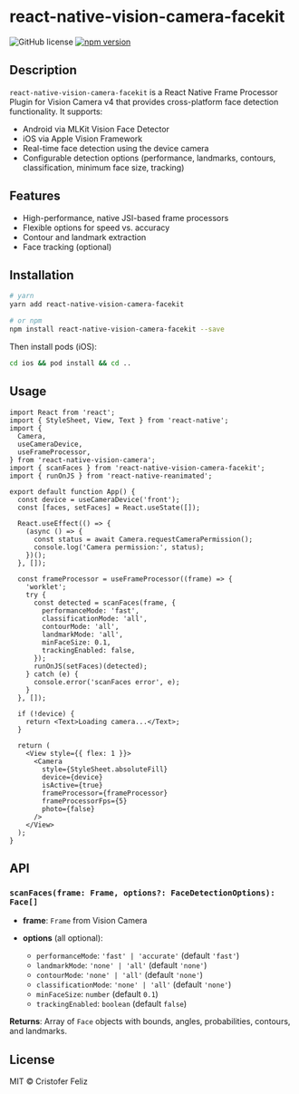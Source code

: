 # react-native-vision-camera-facekit

![GitHub license](https://img.shields.io/badge/license-MIT-blue.svg)
[![npm version](https://badge.fury.io/js/react-native-vision-camera-facekit.svg)](https://www.npmjs.com/package/react-native-vision-camera-facekit)

## Description

`react-native-vision-camera-facekit` is a React Native Frame Processor Plugin for Vision Camera v4 that provides cross-platform face detection functionality. It supports:

* Android via MLKit Vision Face Detector
* iOS via Apple Vision Framework
* Real-time face detection using the device camera
* Configurable detection options (performance, landmarks, contours, classification, minimum face size, tracking)

## Features

* High-performance, native JSI-based frame processors
* Flexible options for speed vs. accuracy
* Contour and landmark extraction
* Face tracking (optional)

## Installation

```bash
# yarn
yarn add react-native-vision-camera-facekit

# or npm
npm install react-native-vision-camera-facekit --save
```

Then install pods (iOS):

```bash
cd ios && pod install && cd ..
```

## Usage

```tsx
import React from 'react';
import { StyleSheet, View, Text } from 'react-native';
import {
  Camera,
  useCameraDevice,
  useFrameProcessor,
} from 'react-native-vision-camera';
import { scanFaces } from 'react-native-vision-camera-facekit';
import { runOnJS } from 'react-native-reanimated';

export default function App() {
  const device = useCameraDevice('front');
  const [faces, setFaces] = React.useState([]);

  React.useEffect(() => {
    (async () => {
      const status = await Camera.requestCameraPermission();
      console.log('Camera permission:', status);
    })();
  }, []);

  const frameProcessor = useFrameProcessor((frame) => {
    'worklet';
    try {
      const detected = scanFaces(frame, {
        performanceMode: 'fast',
        classificationMode: 'all',
        contourMode: 'all',
        landmarkMode: 'all',
        minFaceSize: 0.1,
        trackingEnabled: false,
      });
      runOnJS(setFaces)(detected);
    } catch (e) {
      console.error('scanFaces error', e);
    }
  }, []);

  if (!device) {
    return <Text>Loading camera...</Text>;
  }

  return (
    <View style={{ flex: 1 }}>
      <Camera
        style={StyleSheet.absoluteFill}
        device={device}
        isActive={true}
        frameProcessor={frameProcessor}
        frameProcessorFps={5}
        photo={false}
      />
    </View>
  );
}
```

## API

### `scanFaces(frame: Frame, options?: FaceDetectionOptions): Face[]`

* **frame**: `Frame` from Vision Camera
* **options** (all optional):

  * `performanceMode`: `'fast' | 'accurate'` (default `'fast'`)
  * `landmarkMode`: `'none' | 'all'` (default `'none'`)
  * `contourMode`: `'none' | 'all'` (default `'none'`)
  * `classificationMode`: `'none' | 'all'` (default `'none'`)
  * `minFaceSize`: `number` (default `0.1`)
  * `trackingEnabled`: `boolean` (default `false`)

**Returns**: Array of `Face` objects with bounds, angles, probabilities, contours, and landmarks.

## License

MIT © Cristofer Feliz
